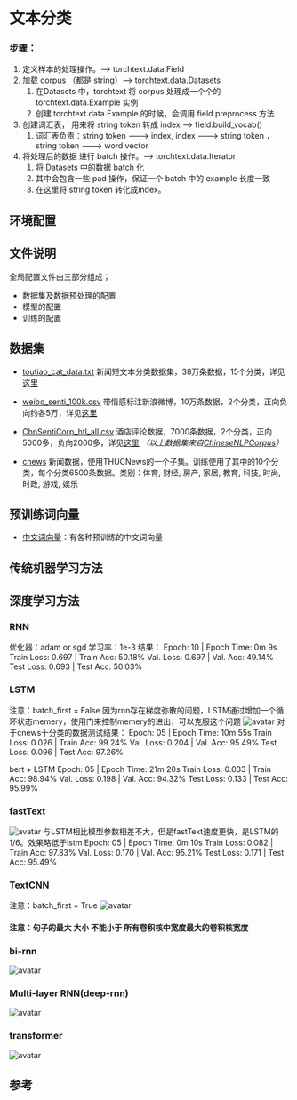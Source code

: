 # 文本分类
### 步骤：
1. 定义样本的处理操作。—> torchtext.data.Field
2. 加载 corpus （都是 string）—> torchtext.data.Datasets
    1. 在Datasets 中，torchtext 将 corpus 处理成一个个的 torchtext.data.Example 实例
    2. 创建 torchtext.data.Example 的时候，会调用 field.preprocess 方法
3. 创建词汇表， 用来将 string token 转成 index —> field.build_vocab()
    1. 词汇表负责：string token ---> index, index ---> string token ，string token ---> word vector
4. 将处理后的数据 进行 batch 操作。—> torchtext.data.Iterator
    1. 将 Datasets 中的数据 batch 化
    2. 其中会包含一些 pad 操作，保证一个 batch 中的 example 长度一致
    3. 在这里将 string token 转化成index。

## 环境配置


## 文件说明
全局配置文件由三部分组成；
* 数据集及数据预处理的配置
* 模型的配置
* 训练的配置


## 数据集

* [toutiao_cat_data.txt](data/toutiao_cat_data.txt) 新闻短文本分类数据集，38万条数据，15个分类，详见[这里](https://github.com/fatecbf/toutiao-text-classfication-dataset)
* [weibo_senti_100k.csv](data/weibo/weibo_senti_100k.csv) 带情感标注新浪微博，10万条数据，2个分类，正向负向约各5万，详见[这里](https://github.com/SophonPlus/ChineseNlpCorpus/blob/master/datasets/weibo_senti_100k/intro.ipynb)
* [ChnSentiCorp_htl_all.csv](data/ChnSentiCorp_htl_all.csv) 酒店评论数据，7000条数据，2个分类，正向5000多，负向2000多，详见[这里](https://github.com/SophonPlus/ChineseNlpCorpus/blob/master/datasets/ChnSentiCorp_htl_all/intro.ipynb)
*（以上数据集来自[ChineseNLPCorpus](https://github.com/InsaneLife/ChineseNLPCorpus)）*

* [cnews](/data/cnews/*) 新闻数据，使用THUCNews的一个子集。训练使用了其中的10个分类，每个分类6500条数据。类别：体育, 财经, 房产, 家居, 教育, 科技, 时尚, 时政, 游戏, 娱乐

## 预训练词向量
* [中文词向量](https://github.com/Embedding/Chinese-Word-Vectors)：有各种预训练的中文词向量


## 传统机器学习方法


## 深度学习方法
### RNN
优化器：adam or sgd
学习率：1e-3
结果：
Epoch: 10 | Epoch Time: 0m 9s
	Train Loss: 0.697 | Train Acc: 50.18%
	 Val. Loss: 0.697 |  Val. Acc: 49.14%
Test Loss: 0.693 | Test Acc: 50.03%

### LSTM
注意：batch_first = False
因为rnn存在梯度弥散的问题，LSTM通过增加一个循环状态memery，使用门来控制memery的进出，可以克服这个问题
![avatar](images/lstm.png)
对于cnews十分类的数据测试结果：
Epoch: 05 | Epoch Time: 10m 55s
        Train Loss: 0.026 | Train Acc: 99.24%
         Val. Loss: 0.204 |  Val. Acc: 95.49%
Test Loss: 0.096 | Test Acc: 97.26%

bert + LSTM
Epoch: 05 | Epoch Time: 21m 20s
        Train Loss: 0.033 | Train Acc: 98.94%
         Val. Loss: 0.198 |  Val. Acc: 94.32%
Test Loss: 0.133 | Test Acc: 95.99%


### fastText
![avatar](images/FastText.png)
与LSTM相比模型参数相差不大，但是fastText速度更快，是LSTM的1/6。效果略低于lstm
Epoch: 05 | Epoch Time: 0m 10s
	Train Loss: 0.082 | Train Acc: 97.83%
	 Val. Loss: 0.170 |  Val. Acc: 95.21%
Test Loss: 0.171 | Test Acc: 95.49%
### TextCNN
注意：batch_first = True
![avatar](images/TextCNN.jpg)
#### 注意：句子的最大 大小 不能小于 所有卷积核中宽度最大的卷积核宽度

### bi-rnn
![avatar](images/bi_rnn.png)

### Multi-layer RNN(deep-rnn)
![avatar](images/multi_rnn.png)

### transformer
![avatar](images/transformer.png)
## 参考
